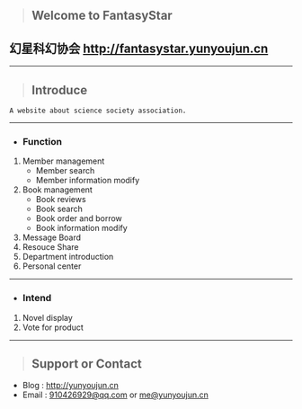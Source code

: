 > ## Welcome to FantasyStar
## 幻星科幻协会 <http://fantasystar.yunyoujun.cn>

---

> ## Introduce
    A website about science society association.

---

- ### Function
1. Member management
    * Member search
    * Member information modify
2. Book management
    * Book reviews
    * Book search
    * Book order and borrow
    * Book information modify
3. Message Board
4. Resouce Share
5. Department introduction
6. Personal center

---

- ### Intend
1. Novel display
2. Vote for product

---

> ## Support or Contact
- Blog : <http://yunyoujun.cn>
- Email : <910426929@qq.com> or <me@yunyoujun.cn>
